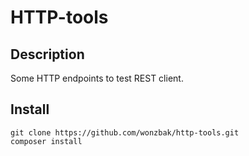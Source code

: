 # HTTP-tools

## Description
Some HTTP endpoints to test REST client.

## Install

```shell
git clone https://github.com/wonzbak/http-tools.git
composer install
```

